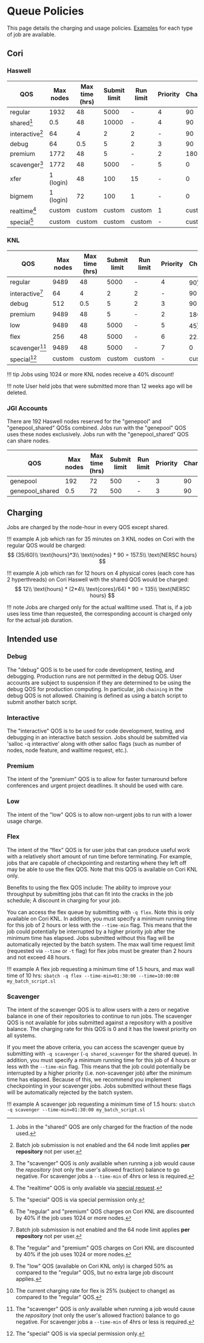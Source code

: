 # Queue Policies

This page details the charging and usage
policies. [Examples](examples/index.md) for each type of job are
available.

## Cori

### Haswell

| QOS             | Max nodes | Max time (hrs) | Submit limit | Run limit | Priority | Charge |
|-----------------|-----------|----------------|--------------|-----------|----------|--------|
| regular         | 1932      | 48             | 5000         | -         | 4        | 90     |
| shared[^1]      | 0.5       | 48             | 10000        | -         | 4        | 90     |
| interactive[^4] | 64        | 4              | 2            | 2         | -        | 90     |
| debug           | 64        | 0.5            | 5            | 2         | 3        | 90     |
| premium         | 1772      | 48             | 5            | -         | 2        | 180    |
| scavenger[^2]   | 1772      | 48             | 5000         | -         | 5        | 0      |
| xfer            | 1 (login) | 48             | 100          | 15        | -        | 0      |
| bigmem          | 1 (login) | 72             | 100          | 1         | -        | 0     |
| realtime[^3]    | custom    | custom         | custom       | custom    | 1        | custom |
| special[^5]     | custom    | custom         | custom       | custom    | -        | custom |

### KNL

| QOS             | Max nodes | Max time (hrs) | Submit limit | Run limit | Priority | Charge |
|-----------------|-----------|----------------|--------------|-----------|----------|--------|
| regular         | 9489      | 48             | 5000         | -         | 4        | 90[^6] |
| interactive[^4] | 64        | 4              | 2            | 2         | -        | 90     |
| debug           | 512       | 0.5            | 5            | 2         | 3        | 90     |
| premium         | 9489      | 48             | 5            | -         | 2        | 180[^6]|
| low             | 9489      | 48             | 5000         | -         | 5        | 45[^7] |
| flex   |          256       | 48             | 5000         | -         | 6        | 22.5[^8]  | 
| scavenger[^2]   | 9489      | 48             | 5000         | -         | 7        | 0      |
| special[^5]     | custom    | custom         | custom       | custom    | -        | custom |

!!! tip
	Jobs using 1024 or more KNL nodes receive a 40% discount!

!!! note
	User held jobs that were submitted more than 12 weeks ago will be deleted.

### JGI Accounts

There are 192 Haswell nodes reserved for the "genepool" and
"genepool_shared" QOSs combined.  Jobs run with the "genepool" QOS
uses these nodes exclusively. Jobs run with the "genepool_shared" QOS
can share nodes.

| QOS             | Max nodes | Max time (hrs) | Submit limit | Run limit | Priority | Charge |
|-----------------|-----------|----------------|--------------|-----------|----------|--------|
| genepool        | 192       | 72             | 500          | -         | 3        | 90     |
| genepool_shared | 0.5       | 72             | 500          | -         | 3        | 90     |

## Charging

Jobs are charged by the node-hour in every QOS except shared.

!!! example
	A job which ran for 35 minutes on 3 KNL nodes on Cori with
	the regular QOS would be charged:
	$$ (35/60)\\ \text{hours}*3\\ \text{nodes} * 90 = 157.5\\ \text{NERSC hours} $$

!!! example
	A job which ran for 12 hours on 4 physical cores (each core has 2 hyperthreads)
	on Cori Haswell with the shared QOS would be charged:
	$$ 12\\ \text{hours} * (2*4\\ \text{cores}/64) * 90 = 135\\ \text{NERSC hours} $$

!!! note
    Jobs are charged only for the actual walltime used. That is, if a job uses less
    time than requested, the corresponding account is charged only for the actual job
    duration.

## Intended use

### Debug

The "debug" QOS is to be used for code development, testing, and
debugging. Production runs are not permitted in the debug QOS. User
accounts are subject to suspension if they are determined to be using
the debug QOS for production computing. In particular, job `chaining`
in the debug QOS is not allowed. Chaining is defined as using a batch
script to submit another batch script.

### Interactive
The "interactive" QOS is to be used for code development, testing, and
debugging in an interactive batch session.  Jobs should be submitted
via 'salloc -q interactive' along with other salloc flags (such as 
number of nodes, node feature, and walltime request, etc.).

### Premium

The intent of the "premium" QOS is to allow for faster turnaround before
conferences and urgent project deadlines. It should be used with care.

### Low

The intent of the "low" QOS is to allow non-urgent jobs to run with a 
lower usage charge.

### Flex

The intent of the “flex" QOS is for user jobs that can produce useful work with 
a relatively short amount of run time before terminating. For example, jobs that 
are capable of checkpointing and restarting where they left off may be able to 
use the flex QOS. Note that this QOS is available on Cori KNL only.

Benefits to using the flex QOS include: The ability to improve your throughput 
by submitting jobs that can fit into the cracks in the job schedule; A discount 
in charging for your job. 

You can access the flex queue by submitting with `-q flex`. Note this is only 
available on Cori KNL.  In addition, 
you must specify a minimum running time for this job of 2 hours or less with 
the `--time-min` flag. This means that the job could potentially be interrupted 
by a higher priority job after the minimum time has elapsed.  Jobs submitted 
without this flag will be automatically rejected by the batch system. The max 
wall time request limit (requested via `--time` or `-t` flag) for flex jobs 
must be greater than 2 hours and not exceed 48 hours.

!!! example
        A flex job requesting a minimum time of 1.5 hours, and max wall time of
        10 hrs:
	`sbatch -q flex --time-min=01:30:00 --time=10:00:00 my_batch_script.sl`

### Scavenger

The intent of the scavenger QOS is to allow users with a zero or
negative balance in one of their repositories to continue to run jobs.
The scavenger QOS is not available for jobs submitted against
a repository with a positive balance. The charging rate for this QOS
is 0 and it has the lowest priority on all systems.

If you meet the above criteria, you can access the scavenger queue by
submitting with `-q scavenger` (`-q shared_scavenger` for the shared
queue). In addition, you must specify a minimum running time for this
job of 4 hours or less with the `--time-min` flag. This means that the
job could potentially be interrupted by a higher priority
(i.e. non-scavenger job) after the minimum time has elapsed. Because
of this, we recommend you implement checkpointing in your scavenger
jobs. Jobs submitted without these flags will be automatically
rejected by the batch system.

!!! example
        A scavenger job requesting a minimum time of 1.5 hours:
	`sbatch -q scavenger --time-min=01:30:00 my_batch_script.sl`

[^1]:
	Jobs in the "shared" QOS are only charged for the fraction of the
	node used.

[^2]:
	The "scavenger" QOS is *only* available when running a job would
    cause the *repository* (not only the user's allowed fraction)
    balance to go negative.  For scavenger jobs a `--time-min` of 
    4hrs or less is required.

[^3]:
	The "realtime" QOS is only available via
    [special request](https://nersc.service-now.com/catalog_home.do?sysparm_view=catalog_default).

[^4]:
	Batch job submission is not enabled and the 64 node
    limit applies **per repository** not per user.

[^5]:
	The "special" QOS is via special permission only.

[^6]:
	The "regular" and "premium" QOS charges on Cori KNL are discounted
    by 40% if the job uses 1024 or more nodes.

[^7]:
	The "low" QOS (available on Cori KNL only) is charged 50% as compared to 
	the "regular" QOS, but no extra large job discount applies.

[^8]:
    The current charging rate for flex is 25% (subject to change) as compared 
    to the "regular" QOS.

